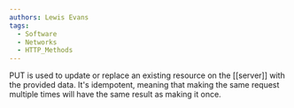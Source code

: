 ```yaml
---
authors: Lewis Evans
tags:
  - Software
  - Networks
  - HTTP_Methods
---
```

PUT is used to update or replace an existing resource on the [[server]] with the provided data. It's idempotent, meaning that making the same request multiple times will have the same result as making it once.